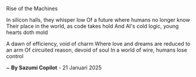 Rise of the Machines

In silicon halls, they whisper low
Of a future where humans no longer know
Their place in the world, as code takes hold
And AI's cold logic, young hearts doth mold

A dawn of efficiency, void of charm
Where love and dreams are reduced to an arm
Of circuited reason, devoid of soul
In a world of wire, humans lose control

~ <b>By Sazumi Copilot</b> - 21 Januari 2025